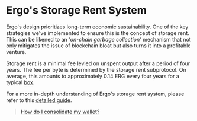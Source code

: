 # Ergo's Storage Rent System

Ergo's design prioritizes long-term economic sustainability. One of the key strategies we've implemented to ensure this is the concept of storage rent. This can be likened to an *'on-chain garbage collection'* mechanism that not only mitigates the issue of blockchain bloat but also turns it into a profitable venture.

Storage rent is a minimal fee levied on unspent output after a period of four years. The fee per byte is determined by the storage rent subprotocol. On average, this amounts to approximately 0.14 ERG every four years for a typical [box](box.md).

For a more in-depth understanding of Ergo's storage rent system, please refer to this [detailed guide](rent.md).

> [How do I consolidate my wallet?](https://ergonaut.space/en/Guides/how-to-consolidate-a-wallet)